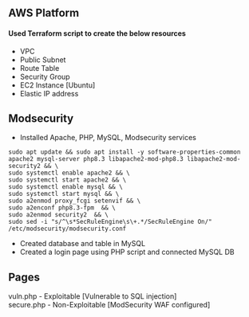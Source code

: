 ## AWS Platform
#### Used Terraform script to create the below resources
- VPC
- Public Subnet
- Route Table
- Security Group
- EC2 Instance [Ubuntu]
- Elastic IP address

## Modsecurity
- Installed Apache, PHP, MySQL, Modsecurity services
```
sudo apt update && sudo apt install -y software-properties-common apache2 mysql-server php8.3 libapache2-mod-php8.3 libapache2-mod-security2 && \
sudo systemctl enable apache2 && \
sudo systemctl start apache2 && \
sudo systemctl enable mysql && \
sudo systemctl start mysql && \
sudo a2enmod proxy_fcgi setenvif && \
sudo a2enconf php8.3-fpm  && \
sudo a2enmod security2  && \
sudo sed -i "s/^\s*SecRuleEngine\s\+.*/SecRuleEngine On/" /etc/modsecurity/modsecurity.conf
```
- Created database and table in MySQL
- Created a login page using PHP script and connected MySQL DB

## Pages
vuln.php - Exploitable [Vulnerable to SQL injection] <br>
secure.php - Non-Exploitable [ModSecurity WAF configured]
